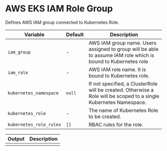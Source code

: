 # AWS EKS IAM Role Group

Defines AWS IAM group connected to Kubernetes Role.

| Variable | Default | Description |
| --- | --- | --- |
|`iam_group`| - | AWS IAM group name. Users assigned to group will be able to assume IAM role which is bound to Kubernetes role |
|`iam_role`| - | AWS IAM role name. It is bound to Kubernetes role. |
| `kubernetes_namespace` | `null` | If not specified, a ClusterRole will be created. Otherwise a Role will be scoped to a single Kubernetes Namespace. |
| `kubernetes_role` | - | The name of Kubernetes Role to be created. |
| `kubernetes_role_rules` | `[]` | RBAC rules for the role. |

| Output | Description |
| --- | --- |
| | |
